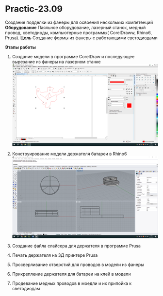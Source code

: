 # Practic-23.09
Создание подделки из фанеры для освоения нескольких компетенций
**Оборудование**
Паяльное оборудование, лазерный станок, медный провод, светодиоды, компьютерные программы( CorelDraww, Rhino6, Prusa).
**Цель** 
Создание формы из фанеры с работающими светодиодами

**Этапы работы**
1) Создание модели в программе CorelDraw и последующее вырезание из фанеры на лазерном станке
![Img](101.png)
2) Конструирование модели держателя батареи в Rhino6
![Img](102.png)
3) Создание файла слайсера для держателя в программе Prusa

4) Печать держателя на 3Д принтере Prusa

5) Просверливание отверстий для проводов в модели из фанеры

6) Прикрепление держателя для батареи на клей в модели

7) Продевание медных проводов в моедли и их припойка к светодиодам
